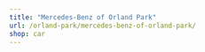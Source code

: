 ```yaml
---
title: "Mercedes-Benz of Orland Park"
url: /orland-park/mercedes-benz-of-orland-park/
shop: car
---
```

